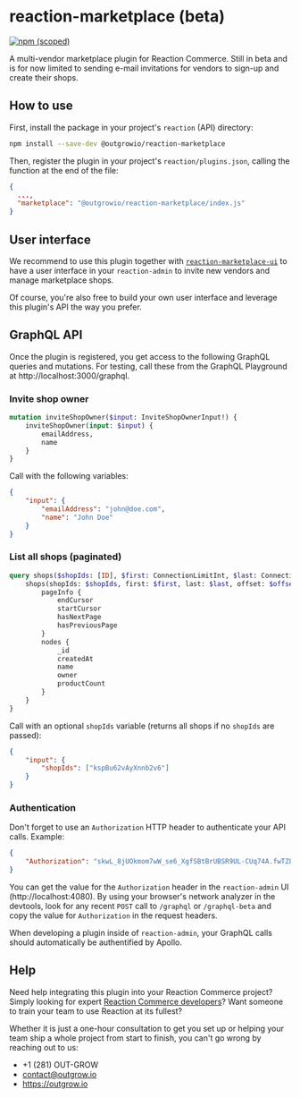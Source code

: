 # reaction-marketplace (beta)

[![npm (scoped)](https://img.shields.io/npm/v/@outgrowio/reaction-marketplace.svg)](https://www.npmjs.com/package/@outgrowio/reaction-marketplace)

A multi-vendor marketplace plugin for Reaction Commerce. Still in beta and is for now limited to sending e-mail invitations for vendors to sign-up and create their shops.

## How to use

First, install the package in your project's `reaction` (API) directory:

```bash
npm install --save-dev @outgrowio/reaction-marketplace
```

Then, register the plugin in your project's `reaction/plugins.json`, calling the function at the end of the file:

```json
{
  ...,
  "marketplace": "@outgrowio/reaction-marketplace/index.js"
}
```

## User interface

We recommend to use this plugin together with [`reaction-marketplace-ui`](https://github.com/outgrow/reaction-marketplace-ui) to have a user interface in your `reaction-admin` to invite new vendors and manage marketplace shops.

Of course, you're also free to build your own user interface and leverage this plugin's API the way you prefer.

## GraphQL API

Once the plugin is registered, you get access to the following GraphQL queries and mutations. For testing, call these from the GraphQL Playground at http://localhost:3000/graphql.

### Invite shop owner

```graphql
mutation inviteShopOwner($input: InviteShopOwnerInput!) {
    inviteShopOwner(input: $input) {
        emailAddress,
        name
    }
}
```

Call with the following variables:

```json
{
    "input": {
        "emailAddress": "john@doe.com",
        "name": "John Doe"
    }
}
```

### List all shops (paginated)

```graphql
query shops($shopIds: [ID], $first: ConnectionLimitInt, $last: ConnectionLimitInt, $offset: Int) {
    shops(shopIds: $shopIds, first: $first, last: $last, offset: $offset) {
        pageInfo {
            endCursor
            startCursor
            hasNextPage
            hasPreviousPage
        }
        nodes {
            _id
            createdAt
            name
            owner
            productCount
        }
    }
}
```

Call with an optional `shopIds` variable (returns all shops if no `shopIds` are passed):

```json
{
    "input": {
        "shopIds": ["kspBu62vAyXnnb2v6"]
    }
}
```

### Authentication

Don't forget to use an `Authorization` HTTP header to authenticate your API calls. Example:

```json
{
    "Authorization": "skwL_8jUOkmom7wW_se6_XgfSBtBrUBSR9UL-CUq74A.fwTZ8_G2QTMPf83O6jAOtYxyEU1TYV6spm8abPENutg"
}
```

You can get the value for the `Authorization` header in the `reaction-admin` UI (http://localhost:4080). By using your browser's network analyzer in the devtools, look for any recent `POST` call to `/graphql` or `/graphql-beta` and copy the value for `Authorization` in the request headers.

When developing a plugin inside of `reaction-admin`, your GraphQL calls should automatically be authentified by Apollo.

## Help

Need help integrating this plugin into your Reaction Commerce project? Simply looking for expert [Reaction Commerce developers](https://outgrow.io)? Want someone to train your team to use Reaction at its fullest?

Whether it is just a one-hour consultation to get you set up or helping your team ship a whole project from start to finish, you can't go wrong by reaching out to us:

* +1 (281) OUT-GROW
* contact@outgrow.io
* https://outgrow.io
